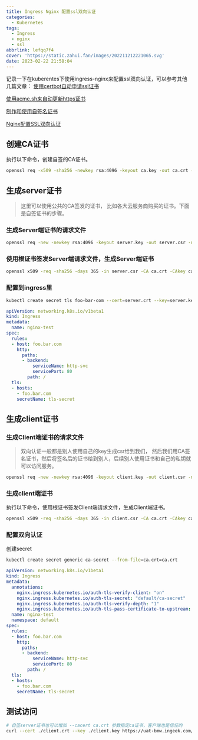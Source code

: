 ```yaml
---
title: Ingress Nginx 配置ssl双向认证
categories:
  - Kubernetes
tags:
  - Ingress
  - nginx
  - ssl
abbrlink: lefqq7f4
cover: 'https://static.zahui.fan/images/202211212221065.svg'
date: 2023-02-22 21:58:04
---
```


记录一下在kuberentes下使用ingress-nginx来配置ssl双向认证，可以参考其他几篇文章：
[使用certbot自动申请ssl证书](/posts/28c679c3)

[使用acme.sh来自动更新https证书](/posts/1e777b9e)

[制作和使用自签名证书](/posts/097e5b7c)

[Nginx配置SSL双向认证](/posts/b78a00fa)

## 创建CA证书

执行以下命令，创建自签的CA证书。

```bash
openssl req -x509 -sha256 -newkey rsa:4096 -keyout ca.key -out ca.crt -days 3650 -nodes -subj '/CN=Fern Cert Authority'
```

## 生成server证书

> 这里可以使用公共的CA签发的证书， 比如各大云服务商购买的证书。下面是自签证书的步骤。

### 生成Server端证书的请求文件

```bash
openssl req -new -newkey rsa:4096 -keyout server.key -out server.csr -nodes -subj '/CN=foo.bar.com'
```

### 使用根证书签发Server端请求文件，生成Server端证书

```bash
openssl x509 -req -sha256 -days 365 -in server.csr -CA ca.crt -CAkey ca.key -set_serial 01 -out server.crt
```

### 配置到ingress里

```bash
kubectl create secret tls foo-bar-com --cert=server.crt --key=server.key
```

```yml
apiVersion: networking.k8s.io/v1beta1
kind: Ingress
metadata:
  name: nginx-test
spec:
  rules:
  - host: foo.bar.com
    http:
      paths:
      - backend:
          serviceName: http-svc
          servicePort: 80
        path: /
  tls:
  - hosts:
    - foo.bar.com
    secretName: tls-secret
```

## 生成client证书

### 生成Client端证书的请求文件

> 双向认证一般都是别人使用自己的key生成csr给到我们， 然后我们用CA签名证书，然后将签名后的证书给到别人，后续别人使用证书和自己的私钥就可以访问服务。

```bash
openssl req -new -newkey rsa:4096 -keyout client.key -out client.csr -nodes -subj '/CN=Fern'
```

### 生成client端证书

执行以下命令，使用根证书签发Client端请求文件，生成Client端证书。

```bash
openssl x509 -req -sha256 -days 365 -in client.csr -CA ca.crt -CAkey ca.key -set_serial 02 -out client.crt 
```

### 配置双向认证

创建secret

```bash
kubectl create secret generic ca-secret --from-file=ca.crt=ca.crt
```

```yml
apiVersion: networking.k8s.io/v1beta1
kind: Ingress
metadata:
  annotations:
    nginx.ingress.kubernetes.io/auth-tls-verify-client: "on"
    nginx.ingress.kubernetes.io/auth-tls-secret: "default/ca-secret"
    nginx.ingress.kubernetes.io/auth-tls-verify-depth: "1"
    nginx.ingress.kubernetes.io/auth-tls-pass-certificate-to-upstream: "true"
  name: nginx-test
  namespace: default
spec:
  rules:
  - host: foo.bar.com
    http:
      paths:
      - backend:
          serviceName: http-svc
          servicePort: 80
        path: /
  tls:
  - hosts:
    - foo.bar.com
    secretName: tls-secret
  ```

## 测试访问

```bash
# 自签server证书也可以增加 --cacert ca.crt 参数指定ca证书，客户端也是信任的
curl --cert ./client.crt --key ./client.key https://uat-bmw.ingeek.com/actuator/info -k
```
